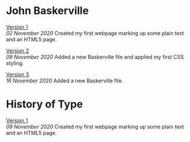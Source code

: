 John Baskerville
================
[Version 1](https://saskia-kano.github.io/john_baskerville/baskerville-one.html)	
*02 November 2020*
Created my first webpage marking up some plain text and an HTML5 page.

[Version 2](https://saskia-kano.github.io/john_baskerville/baskerville-two.html)	
*09 November 2020*
Added a new Baskerville file and applied my first CSS styling.

[Version 3](https://saskia-kano.github.io/john_baskerville/baskerville-three.html)	
*16 November 2020*
Added a new Baskerville file.









History of Type
===============
[Version 1](https://saskia-kano.github.io/john_baskerville/type-history.html)	
*09 November 2020*
Created my first webpage marking up some plain text and an HTML5 page.



